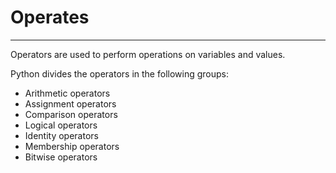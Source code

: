 # Operates 

---
Operators are used to perform operations on variables and values.

Python divides the operators in the following groups:

* Arithmetic operators
* Assignment operators
* Comparison operators
* Logical operators
* Identity operators
* Membership operators
* Bitwise operators
